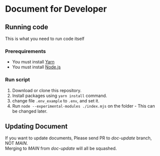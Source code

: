 # Document for Developer

## Running code
This is what you need to run code itself

### Prerequirements
- You must install [Yarn](https://classic.yarnpkg.com/en/docs/install)
- You must install [Node.js](https://nodejs.org)

### Run script
1. Download or clone this repository.
2. Install packages using `yarn install` command.
3. change file `.env_example` to `.env`, and set it.
4. Run `node --experimental-modules ./index.mjs` on the folder - This can be changed later.

## Updating Document
If you want to update documents, Please send PR to _doc-update_ branch, NOT _MAIN_.  
Merging to _MAIN_ from _doc-update_ will all be squashed.

